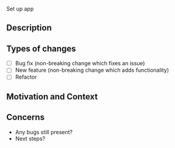 Set up app
<!--- Provide a general summary of your changes in the Title above -->

## Description
<!--- Describe your changes in detail -->

## Types of changes
<!--- What types of changes does your code introduce? Put an `x` in all the boxes that apply: -->
- [ ] Bug fix (non-breaking change which fixes an issue)
- [ ] New feature (non-breaking change which adds functionality)
- [ ] Refactor

## Motivation and Context
<!--- Why is this change required? What problem does it solve? -->
<!--- If it fixes an open issue, please link to the issue here. -->

## Concerns
-  Any bugs still present?
-  Next steps?

